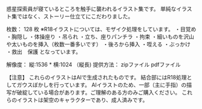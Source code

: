 惑星探索員が寝ているところを触手に襲われるイラスト集です。
単純なイラスト集ではなく、ストーリー仕立てにこだわりました。

枚数： 128 枚
※R18イラストについては、モザイク処理をしています。
・目覚め
・胸隠し
・体操座り
・吊られ
・立ち、座りパンチラ
・拘束
・細いものを沢山や太いものを挿入（枚数一番多いです）
・後ろから挿入
・咥える
・ぶっかけ
・救出　保護
となっています。


解像度：
縦:1536 * 横:1024 （縦長)
提供方法：
zipファイル
pdfファイル

【注意】
これらのイラストはAIで生成されたものです。
結合部にはR18処理としてガウスぼかしを行っています。
AIイラストのため、一部（主に手指）の描写が破綻している場合があります。ご理解のある方のみご購入ください。
これらのイラストは架空のキャラクターであり、成人済みです。
